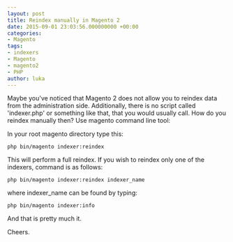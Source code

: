 ```yaml
---
layout: post
title: Reindex manually in Magento 2
date: 2015-09-01 23:03:56.000000000 +00:00
categories:
- Magento
tags:
- indexers
- Magento
- magento2
- PHP
author: luka
---
```

Maybe you've noticed that Magento 2 does not allow you to reindex data from the administration side. Additionally, there is no script called 'indexer.php' or something like that, that you would usually call. How do you reindex manually then? Use magento command line tool:

In your root magento directory type this:

    php bin/magento indexer:reindex

This will perform a full reindex. If you wish to reindex only one of the indexers, command is as follows:

    php bin/magento indexer:reindex indexer_name

where indexer_name can be found by typing:

    php bin/magento indexer:info

And that is pretty much it.

Cheers.